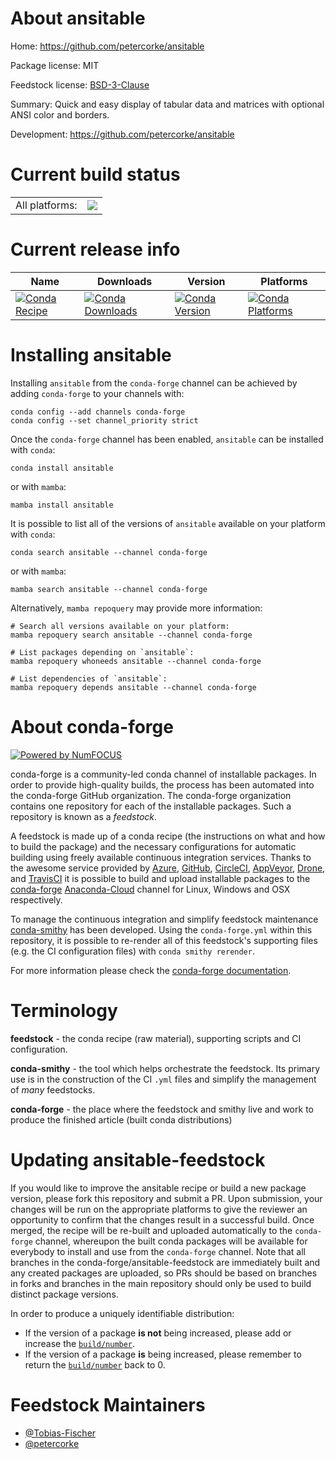 About ansitable
===============

Home: https://github.com/petercorke/ansitable

Package license: MIT

Feedstock license: [BSD-3-Clause](https://github.com/conda-forge/ansitable-feedstock/blob/main/LICENSE.txt)

Summary: Quick and easy display of tabular data and matrices with optional ANSI color and borders.

Development: https://github.com/petercorke/ansitable

Current build status
====================


<table><tr><td>All platforms:</td>
    <td>
      <a href="https://dev.azure.com/conda-forge/feedstock-builds/_build/latest?definitionId=12154&branchName=main">
        <img src="https://dev.azure.com/conda-forge/feedstock-builds/_apis/build/status/ansitable-feedstock?branchName=main">
      </a>
    </td>
  </tr>
</table>

Current release info
====================

| Name | Downloads | Version | Platforms |
| --- | --- | --- | --- |
| [![Conda Recipe](https://img.shields.io/badge/recipe-ansitable-green.svg)](https://anaconda.org/conda-forge/ansitable) | [![Conda Downloads](https://img.shields.io/conda/dn/conda-forge/ansitable.svg)](https://anaconda.org/conda-forge/ansitable) | [![Conda Version](https://img.shields.io/conda/vn/conda-forge/ansitable.svg)](https://anaconda.org/conda-forge/ansitable) | [![Conda Platforms](https://img.shields.io/conda/pn/conda-forge/ansitable.svg)](https://anaconda.org/conda-forge/ansitable) |

Installing ansitable
====================

Installing `ansitable` from the `conda-forge` channel can be achieved by adding `conda-forge` to your channels with:

```
conda config --add channels conda-forge
conda config --set channel_priority strict
```

Once the `conda-forge` channel has been enabled, `ansitable` can be installed with `conda`:

```
conda install ansitable
```

or with `mamba`:

```
mamba install ansitable
```

It is possible to list all of the versions of `ansitable` available on your platform with `conda`:

```
conda search ansitable --channel conda-forge
```

or with `mamba`:

```
mamba search ansitable --channel conda-forge
```

Alternatively, `mamba repoquery` may provide more information:

```
# Search all versions available on your platform:
mamba repoquery search ansitable --channel conda-forge

# List packages depending on `ansitable`:
mamba repoquery whoneeds ansitable --channel conda-forge

# List dependencies of `ansitable`:
mamba repoquery depends ansitable --channel conda-forge
```


About conda-forge
=================

[![Powered by
NumFOCUS](https://img.shields.io/badge/powered%20by-NumFOCUS-orange.svg?style=flat&colorA=E1523D&colorB=007D8A)](https://numfocus.org)

conda-forge is a community-led conda channel of installable packages.
In order to provide high-quality builds, the process has been automated into the
conda-forge GitHub organization. The conda-forge organization contains one repository
for each of the installable packages. Such a repository is known as a *feedstock*.

A feedstock is made up of a conda recipe (the instructions on what and how to build
the package) and the necessary configurations for automatic building using freely
available continuous integration services. Thanks to the awesome service provided by
[Azure](https://azure.microsoft.com/en-us/services/devops/), [GitHub](https://github.com/),
[CircleCI](https://circleci.com/), [AppVeyor](https://www.appveyor.com/),
[Drone](https://cloud.drone.io/welcome), and [TravisCI](https://travis-ci.com/)
it is possible to build and upload installable packages to the
[conda-forge](https://anaconda.org/conda-forge) [Anaconda-Cloud](https://anaconda.org/)
channel for Linux, Windows and OSX respectively.

To manage the continuous integration and simplify feedstock maintenance
[conda-smithy](https://github.com/conda-forge/conda-smithy) has been developed.
Using the ``conda-forge.yml`` within this repository, it is possible to re-render all of
this feedstock's supporting files (e.g. the CI configuration files) with ``conda smithy rerender``.

For more information please check the [conda-forge documentation](https://conda-forge.org/docs/).

Terminology
===========

**feedstock** - the conda recipe (raw material), supporting scripts and CI configuration.

**conda-smithy** - the tool which helps orchestrate the feedstock.
                   Its primary use is in the construction of the CI ``.yml`` files
                   and simplify the management of *many* feedstocks.

**conda-forge** - the place where the feedstock and smithy live and work to
                  produce the finished article (built conda distributions)


Updating ansitable-feedstock
============================

If you would like to improve the ansitable recipe or build a new
package version, please fork this repository and submit a PR. Upon submission,
your changes will be run on the appropriate platforms to give the reviewer an
opportunity to confirm that the changes result in a successful build. Once
merged, the recipe will be re-built and uploaded automatically to the
`conda-forge` channel, whereupon the built conda packages will be available for
everybody to install and use from the `conda-forge` channel.
Note that all branches in the conda-forge/ansitable-feedstock are
immediately built and any created packages are uploaded, so PRs should be based
on branches in forks and branches in the main repository should only be used to
build distinct package versions.

In order to produce a uniquely identifiable distribution:
 * If the version of a package **is not** being increased, please add or increase
   the [``build/number``](https://docs.conda.io/projects/conda-build/en/latest/resources/define-metadata.html#build-number-and-string).
 * If the version of a package **is** being increased, please remember to return
   the [``build/number``](https://docs.conda.io/projects/conda-build/en/latest/resources/define-metadata.html#build-number-and-string)
   back to 0.

Feedstock Maintainers
=====================

* [@Tobias-Fischer](https://github.com/Tobias-Fischer/)
* [@petercorke](https://github.com/petercorke/)

